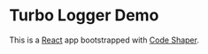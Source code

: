# Turbo Logger Demo

This is a [React](https://reactjs.org/) app bootstrapped with
[Code Shaper](https://code-shaper.dev).
